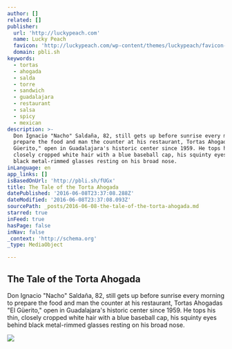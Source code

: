 ```yaml
---
author: []
related: []
publisher:
  url: 'http://luckypeach.com'
  name: Lucky Peach
  favicon: 'http://luckypeach.com/wp-content/themes/luckypeach/favicon-16x16.png'
  domain: pbli.sh
keywords:
  - tortas
  - ahogada
  - salda
  - torre
  - sandwich
  - guadalajara
  - restaurant
  - salsa
  - spicy
  - mexican
description: >-
  Don Ignacio "Nacho" Saldaña, 82, still gets up before sunrise every morning to
  prepare the food and man the counter at his restaurant, Tortas Ahogadas "El
  Güerito," open in Guadalajara's historic center since 1959. He tops his thin,
  closely cropped white hair with a blue baseball cap, his squinty eyes behind
  black metal-rimmed glasses resting on his broad nose.
inLanguage: en
app_links: []
isBasedOnUrl: 'http://pbli.sh/fUGx'
title: The Tale of the Torta Ahogada
datePublished: '2016-06-08T23:37:08.288Z'
dateModified: '2016-06-08T23:37:08.093Z'
sourcePath: _posts/2016-06-08-the-tale-of-the-torta-ahogada.md
starred: true
inFeed: true
hasPage: false
inNav: false
_context: 'http://schema.org'
_type: MediaObject

---
```

<article style=""><h1>The Tale of the Torta Ahogada</h1><p>Don Ignacio "Nacho" Saldaña, 82, still gets up before sunrise every morning to prepare the food and man the counter at his restaurant, Tortas Ahogadas "El Güerito," open in Guadalajara's historic center since 1959. He tops his thin, closely cropped white hair with a blue baseball cap, his squinty eyes behind black metal-rimmed glasses resting on his broad nose.</p><img src="http://luckypeach.com/wp-content/uploads/2015/07/saldana-portrait-tovin-lapan-forweb.jpg" /></article>